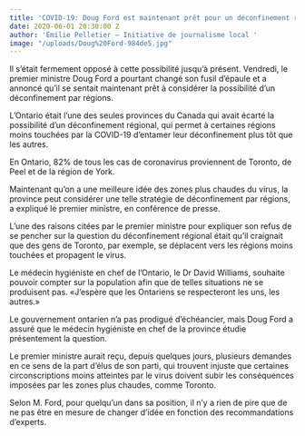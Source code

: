 ```yaml
---
title: 'COVID-19: Doug Ford est maintenant prêt pour un déconfinement régional'
date: 2020-06-01 20:30:00 Z
author: 'Émilie Pelletier – Initiative de journalisme local '
image: "/uploads/Doug%20Ford-984de5.jpg"
---
```


Il s’était fermement opposé à cette possibilité jusqu’à présent. Vendredi, le premier ministre Doug Ford a pourtant changé son fusil d’épaule et a annoncé qu’il se sentait maintenant prêt à considérer la possibilité d’un déconfinement par régions.

L’Ontario était l’une des seules provinces du Canada qui avait écarté la possibilité d’un déconfinement régional, qui permet à certaines régions moins touchées par la COVID-19 d’entamer leur déconfinement plus tôt que les autres. 

En Ontario, 82% de tous les cas de coronavirus proviennent de Toronto, de Peel et de la région de York. 

Maintenant qu’on a une meilleure idée des zones plus chaudes du virus, la province peut considérer une telle stratégie de déconfinement par régions, a expliqué le premier ministre, en conférence de presse. 

L’une des raisons citées par le premier ministre pour expliquer son refus de se pencher sur la question du déconfinement régional était qu’il craignait que des gens de Toronto, par exemple, se déplacent vers les régions moins touchées et propagent le virus. 

Le médecin hygiéniste en chef de l’Ontario, le Dr David Williams, souhaite pouvoir compter sur la population afin que de telles situations ne se produisent pas. «J’espère que les Ontariens se respecteront les uns, les autres.»

Le gouvernement ontarien n’a pas prodigué d’échéancier, mais Doug Ford a assuré que le médecin hygiéniste en chef de la province étudie présentement la question. 

Le premier ministre aurait reçu, depuis quelques jours, plusieurs demandes en ce sens de la part d’élus de son parti, qui trouvent injuste que certaines circonscriptions moins atteintes par le virus doivent subir les conséquences imposées par les zones plus chaudes, comme Toronto. 

Selon M. Ford, pour quelqu’un dans sa position, il n’y a rien de pire que de ne pas être en mesure de changer d’idée en fonction des recommandations d’experts. 
